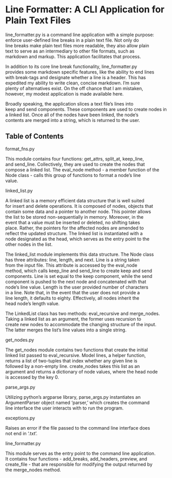 # Line Formatter:  A CLI Application for Plain Text Files<br/>

line_formatter.py is a command line application with a simple  purpose:<br/>
enforce user-defined line breaks in a plain text file.  Not only do<br/>
line breaks make plain text files more readable, they also allow plain<br/>
text  to serve as an intermediary to other file formats, such as<br/>
markdown and markup.  This application facilitates that process.<br/>

In addition to its core line break functionality, line_formatter.py<br/>
provides some markdown specific features, like the ability to end lines<br/>
with break-tags and designate whether a line is a header.  This has<br/>
expedited my ability to write clean, concise markdown.  I’m sure<br/>
plenty of alternatives exist.  On the off chance that I am mistaken,<br/>
however, my modest application is made available here.<br/>

Broadly speaking, the application slices a text file’s lines into<br/>
keep and send components.  These components are used to create nodes in<br/>
a linked list.  Once all of the nodes have been linked, the node’s<br/>
contents are merged into a string, which is returned to the user.<br/>

## Table of Contents<br/>

format_fns.py<br/>

This module contains four functions: get_attrs, split_at, keep_line,<br/>
and send_line.  Collectively, they are used to create the nodes that<br/>
compose a linked list.  The eval_node method - a member function of the<br/>
Node class - calls this group of functions to format a node’s line<br/>
value.<br/>

linked_list.py<br/>

A linked list is a memory efficient data structure that is well suited<br/>
for insert and delete operations. It is composed of nodes, objects that<br/>
contain some data and a pointer to another node.  This pointer allows<br/>
the list to be stored non-sequentially in memory.  Moreover, in the<br/>
event that a value must be inserted or deleted, no shifting takes<br/>
place.  Rather, the pointers for the affected nodes are amended to<br/>
reflect the updated structure.  The linked list is instantiated with a<br/>
node designated as the head, which serves as the entry point to the<br/>
other nodes in the list.<br/>

The linked_list module implements this data structure.  The Node class<br/>
has three attributes: line, length, and next.  Line is a string taken<br/>
from the input file.  This attribute is accessed by the eval_node<br/>
method, which calls keep_line and send_line to create keep and send<br/>
components.  Line is set equal to the keep component, while the send<br/>
component is pushed to the next node and concatenated with that<br/>
node’s line value.  Length is the user provided number of characters<br/>
in a line.  Note that, in the event that the user does not provide a<br/>
line length, it defaults to eighty.  Effectively, all nodes inherit the<br/>
head node’s length value.<br/>

The LinkedList class has two methods: eval_recursive and merge_nodes.<br/>
Taking a linked list as an argument, the former uses recursion to<br/>
create new nodes to accommodate the changing structure of the input.<br/>
The latter merges the list’s line values into a single string.<br/>

get_nodes.py<br/>

The get_nodes module contains two functions that create the initial<br/>
linked list passed to eval_recursive.   Model lines, a helper function,<br/>
returns a list of two-tuples that index whether any given line is<br/>
followed by a non-empty line.  create_nodes takes this list as an<br/>
argument and returns a dictionary of node values, where the head node<br/>
is accessed by the key 0.<br/>

parse_args.py<br/>

Utilizing python’s argparse library, parse_args.py instantiates an<br/>
ArgumentParser object named ‘parser,’  which creates the command<br/>
line interface the user interacts with to run the program.<br/>

exceptions.py<br/>

Raises an error if the file passed to the command line interface does<br/>
not end in ‘.txt’.<br/>

line_formatter.py<br/>

This module serves as the entry point to the command line application.<br/>
It contains four functions - add_breaks, add_headers, preview, and<br/>
create_file - that are responsible for modifying the output returned by<br/>
the merge_nodes method.<br/>
